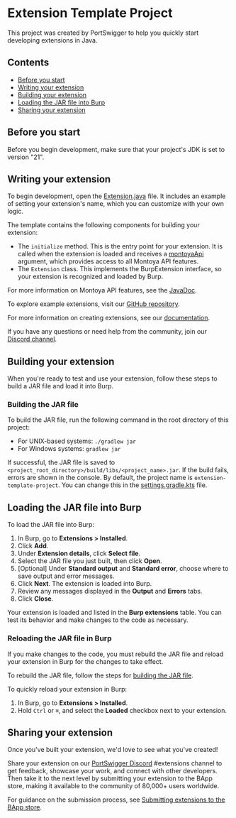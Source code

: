 # Extension Template Project

This project was created by PortSwigger to help you quickly start developing extensions in Java.

## Contents
* [Before you start](#before-you-start)
* [Writing your extension](#writing-your-extension)
* [Building your extension](#building-your-extension)
* [Loading the JAR file into Burp](#loading-the-jar-file-into-burp)
* [Sharing your extension](#sharing-your-extension)


## Before you start

Before you begin development, make sure that your project's JDK is set to version "21".


## Writing your extension

To begin development, open the [Extension.java](src/main/java/Extension.java) file. It includes an example of setting your extension's name, which you can customize with your own logic.

The template contains the following components for building your extension:

* The `initialize` method. This is the entry point for your extension. It is called when the extension is loaded and receives a [montoyaApi](https://portswigger.github.io/burp-extensions-montoya-api/javadoc/burp/api/montoya/MontoyaApi.html) argument, which provides access to all Montoya API features.
* The `Extension` class. This implements the BurpExtension interface, so your extension is recognized and loaded by Burp.

For more information on Montoya API features, see the [JavaDoc](https://portswigger.github.io/burp-extensions-montoya-api/javadoc/burp/api/montoya/MontoyaApi.html).

To explore example extensions, visit our [GitHub repository](https://github.com/PortSwigger/burp-extensions-montoya-api-examples).

For more information on creating extensions, see our [documentation](https://portswigger.net/burp/documentation/desktop/extensions/creating).

If you have any questions or need help from the community, join our [Discord channel](https://discord.com/channels/1159124119074381945/1164175825474686996).


## Building your extension

When you're ready to test and use your extension, follow these steps to build a JAR file and load it into Burp.

### Building the JAR file

To build the JAR file, run the following command in the root directory of this project:

* For UNIX-based systems: `./gradlew jar`
* For Windows systems: `gradlew jar`

If successful, the JAR file is saved to `<project_root_directory>/build/libs/<project_name>.jar`. If the build fails, errors are shown in the console. By default, the project name is `extension-template-project`. You can change this in the [settings.gradle.kts](./settings.gradle.kts) file.


## Loading the JAR file into Burp

To load the JAR file into Burp:

1. In Burp, go to **Extensions > Installed**.
2. Click **Add**.
3. Under **Extension details**, click **Select file**.
4. Select the JAR file you just built, then click **Open**.
5. [Optional] Under **Standard output** and **Standard error**, choose where to save output and error messages.
6. Click **Next**. The extension is loaded into Burp.
7. Review any messages displayed in the **Output** and **Errors** tabs.
8. Click **Close**.

Your extension is loaded and listed in the **Burp extensions** table. You can test its behavior and make changes to the code as necessary.

### Reloading the JAR file in Burp

If you make changes to the code, you must rebuild the JAR file and reload your extension in Burp for the changes to take effect.

To rebuild the JAR file, follow the steps for [building the JAR file](#building-the-jar-file).

To quickly reload your extension in Burp:

1. In Burp, go to **Extensions > Installed**.
2. Hold `Ctrl` or `⌘`, and select the **Loaded** checkbox next to your extension.


## Sharing your extension

Once you've built your extension, we'd love to see what you've created!

Share your extension on our [PortSwigger Discord](https://discord.com/channels/1159124119074381945/1164175825474686996) #extensions channel to get feedback, showcase your work, and connect with other developers.
Then take it to the next level by submitting your extension to the BApp store, making it available to the community of 80,000+ users worldwide.

For guidance on the submission process, see [Submitting extensions to the BApp store](https://portswigger.net/burp/documentation/desktop/extensions/creating/bapp-store-submitting-extensions).